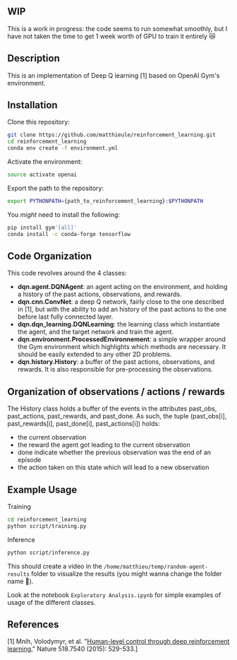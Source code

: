 ## WIP

This is a work in progress: the code seems to run somewhat smoothly, 
but I have not taken the time to get 1 week worth of GPU to train it
entirely :crying_cat_face:

## Description

This is an implementation of Deep Q learning [1] based on OpenAI Gym's
environment.

## Installation

Clone this repository:

```bash
git clone https://github.com/matthieule/reinforcement_learning.git
cd reinforcement_learning
conda env create -f environment.yml
```

Activate the environment:

```bash
source activate openai
```

Export the path to the repository:
```bash
export PYTHONPATH={path_to_reinforcement_learning}:$PYTHONPATH
```

You *might* need to install the following:
```bash
pip install gym'[all]'
conda install -c conda-forge tensorflow
```

## Code Organization

This code revolves around the 4 classes:
- **dqn.agent.DQNAgent**: an agent acting on the environment, and holding 
a history of the past actions, observations, and rewards.
- **dqn.cnn.ConvNet**: a deep Q network, fairly close to the one described
in [1], but with the ability to add an history of the past actions to
the one before last fully connected layer.
- **dqn.dqn_learning.DQNLearning**: the learning class which instantiate
the agent, and the target network and train the agent.
- **dqn.environment.ProcessedEnvironnement**: a simple wrapper around the
Gym environment which highlights which methods are necessary. It should
be easily extended to any other 2D problems.
- **dqn.history.History**: a buffer of the past actions, observations, and
rewards. It is also responsible for pre-processing the observations.

## Organization of observations / actions / rewards

The History class holds a buffer of the events in the attributes 
past_obs, past_actions, past_rewards, and past_done. As such, the tuple
(past_obs[i], past_rewards[i], past_done[i], past_actions[i]) holds:
- the current observation
- the reward the agent got leading to the current observation
- done indicate whether the previous observation was the end of an 
episode
- the action taken on this state which will lead to a new observation

## Example Usage

Training

```bash
cd reinforcement_learning
python script/training.py
```

Inference

```bash
python script/inference.py
```

This should create a video in the 
`/home/matthieu/temp/random-agent-results` folder to visualize the 
results (you might wanna change the folder name :grimacing:).

Look at the notebook `Exploratory Analysis.ipynb` for simple examples
of usage of the different classes.

## References

[1] Mnih, Volodymyr, et al. "[Human-level control through deep reinforcement learning.](http://www.davidqiu.com:8888/research/nature14236.pdf)" Nature 518.7540 (2015): 529-533.]

